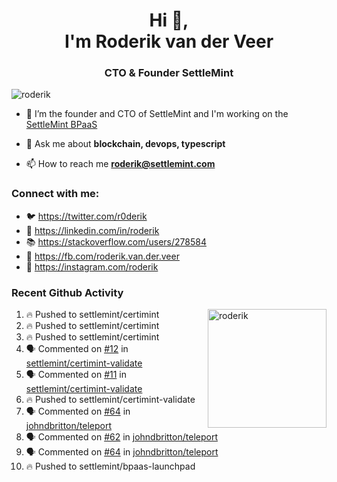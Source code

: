 <h1 align="center">Hi 👋,<br/> I'm Roderik van der Veer</h1>
<h3 align="center">CTO & Founder SettleMint</h3>

<p align="left"> <img src="https://komarev.com/ghpvc/?username=roderik" alt="roderik" /> </p>

- 🔭 I’m the founder and CTO of SettleMint and I'm working on the [SettleMint BPaaS](https://settlemint.com)

- 💬 Ask me about **blockchain, devops, typescript**

- 📫 How to reach me **roderik@settlemint.com**



### Connect with me:

- 🐦 https://twitter.com/r0derik
- 🏢 https://linkedin.com/in/roderik
- 📚 https://stackoverflow.com/users/278584
- 🙊 https://fb.com/roderik.van.der.veer
- 📸 https://instagram.com/roderik

### Recent Github Activity
<img src="https://github-readme-stats.vercel.app/api?username=roderik&show_icons=true&count_private=true" alt="roderik" align="right" height="190" />

<!--START_SECTION:activity-->
1. 🔥 Pushed to settlemint/certimint
2. 🔥 Pushed to settlemint/certimint
3. 🔥 Pushed to settlemint/certimint
4. 🗣 Commented on [#12](https://github.com/settlemint/certimint-validate/issues/12) in [settlemint/certimint-validate](https://github.com/settlemint/certimint-validate)
5. 🗣 Commented on [#11](https://github.com/settlemint/certimint-validate/issues/11) in [settlemint/certimint-validate](https://github.com/settlemint/certimint-validate)
6. 🔥 Pushed to settlemint/certimint-validate
7. 🗣 Commented on [#64](https://github.com/johndbritton/teleport/issues/64) in [johndbritton/teleport](https://github.com/johndbritton/teleport)
8. 🗣 Commented on [#62](https://github.com/johndbritton/teleport/issues/62) in [johndbritton/teleport](https://github.com/johndbritton/teleport)
9. 🗣 Commented on [#64](https://github.com/johndbritton/teleport/issues/64) in [johndbritton/teleport](https://github.com/johndbritton/teleport)
10. 🔥 Pushed to settlemint/bpaas-launchpad
<!--END_SECTION:activity-->